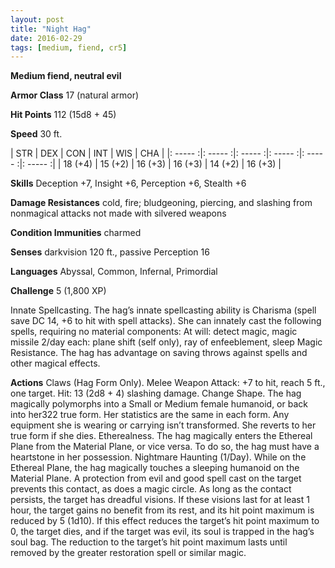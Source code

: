 ```yaml
---
layout: post
title: "Night Hag"
date: 2016-02-29
tags: [medium, fiend, cr5]
---
```


**Medium fiend, neutral evil**

**Armor Class** 17 (natural armor)

**Hit Points** 112 (15d8 + 45)

**Speed** 30 ft.

|   STR   |   DEX   |   CON   |   INT   |   WIS   |   CHA   |
|: ----- :|: ----- :|: ----- :|: ----- :|: ----- :|: ----- :|
| 18 (+4) | 15 (+2) | 16 (+3) | 16 (+3) | 14 (+2) | 16 (+3) |



**Skills** Deception +7, Insight +6, Perception +6, Stealth +6 

**Damage Resistances** cold, fire; bludgeoning, piercing, and slashing from nonmagical attacks not made with silvered weapons 

**Condition Immunities** charmed 

**Senses** darkvision 120 ft., passive Perception 16 

**Languages** Abyssal, Common, Infernal, Primordial 

**Challenge** 5 (1,800 XP) 

Innate Spellcasting. The hag’s innate spellcasting ability is Charisma (spell save DC 14, +6 to hit with spell attacks). She can innately cast the following spells, requiring no material components: At will: detect magic, magic missile 2/day each: plane shift (self only), ray of enfeeblement, sleep Magic Resistance. The hag has advantage on saving throws against spells and other magical effects. 

**Actions** Claws (Hag Form Only). Melee Weapon Attack: +7 to hit, reach 5 ft., one target. Hit: 13 (2d8 + 4) slashing damage. Change Shape. The hag magically polymorphs into a Small or Medium female humanoid, or back into her322 true form. Her statistics are the same in each form. Any equipment she is wearing or carrying isn’t transformed. She reverts to her true form if she dies. Etherealness. The hag magically enters the Ethereal Plane from the Material Plane, or vice versa. To do so, the hag must have a heartstone in her possession. Nightmare Haunting (1/Day). While on the Ethereal Plane, the hag magically touches a sleeping humanoid on the Material Plane. A protection from evil and good spell cast on the target prevents this contact, as does a magic circle. As long as the contact persists, the target has dreadful visions. If these visions last for at least 1 hour, the target gains no benefit from its rest, and its hit point maximum is reduced by 5 (1d10). If this effect reduces the target’s hit point maximum to 0, the target dies, and if the target was evil, its soul is trapped in the hag’s soul bag. The reduction to the target’s hit point maximum lasts until removed by the greater restoration spell or similar magic.